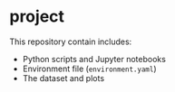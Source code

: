# project

This repository contain includes:
- Python scripts and Jupyter notebooks
- Environment file (`environment.yaml`)
- The dataset and plots